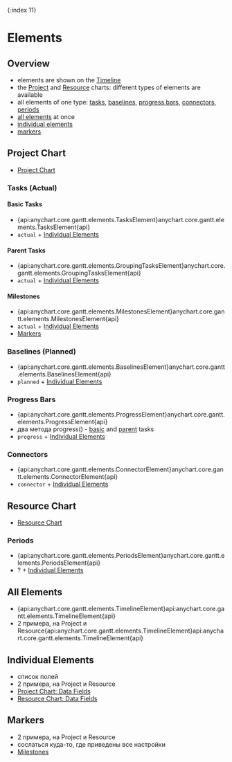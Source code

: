 {:index 11}
# Elements

## Overview

* elements are shown on the [Timeline](Timeline)
* the [Project](#project_chart) and [Resource](#resource_chart) charts: different types of elements are available
* all elements of one type: [tasks](#tasks_\(actual\)), [baselines](#baselines_\(planned\)), [progress bars](#progress_bars), [connectors](#connectors), [periods](#periods)
* [all elements](#all_elements) at once
* [individual elements](#individual_elements)
* [markers](#markers)

## Project Chart

* [Project Chart](Project_Chart)

### Tasks (Actual)

#### Basic Tasks

* {api:anychart.core.gantt.elements.TasksElement}anychart.core.gantt.elements.TasksElement{api}
* `actual` + [Individual Elements](#individual_elements)

#### Parent Tasks

* {api:anychart.core.gantt.elements.GroupingTasksElement}anychart.core.gantt.elements.GroupingTasksElement{api}
* `actual` + [Individual Elements](#individual_elements)

#### Milestones

* {api:anychart.core.gantt.elements.MilestonesElement}anychart.core.gantt.elements.MilestonesElement{api}
* `actual` + [Individual Elements](#individual_elements)
* [Markers](#markers)

### Baselines (Planned)

* {api:anychart.core.gantt.elements.BaselinesElement}anychart.core.gantt.elements.BaselinesElement{api}
* `planned` + [Individual Elements](#individual_elements)

### Progress Bars

* {api:anychart.core.gantt.elements.ProgressElement}anychart.core.gantt.elements.ProgressElement{api}
* два метода progress() - [basic](#basic_tasks) and [parent](#parent_tasks) tasks
* `progress` + [Individual Elements](#individual_elements)

### Connectors

* {api:anychart.core.gantt.elements.ConnectorElement}anychart.core.gantt.elements.ConnectorElement{api}
* `connector` + [Individual Elements](#individual_elements)

## Resource Chart

* [Resource Chart](Resource_Chart)

### Periods

* {api:anychart.core.gantt.elements.PeriodsElement}anychart.core.gantt.elements.PeriodsElement{api}
* ? + [Individual Elements](#individual_elements)

## All Elements

* {api:anychart.core.gantt.elements.TimelineElement}api:anychart.core.gantt.elements.TimelineElement{api}
* 2 примера, на Project и Resource{api:anychart.core.gantt.elements.TimelineElement}api:anychart.core.gantt.elements.TimelineElement{api}

## Individual Elements

* список полей
* 2 примера, на Project и Resource
* [Project Chart: Data Fields](Project_Chart#data_fields)
* [Resource Chart: Data Fields](Resource_Chart#data_fields)

## Markers

* 2 примера, на Project и Resource
* сослаться куда-то, где приведены все настройки
* [Milestones](#milestones)